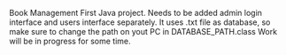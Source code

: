 Book Management
First Java project. Needs to be added admin login interface and users interface separately. 
It uses .txt file as database, so make sure to change the path on yout PC in DATABASE_PATH.class
Work will be in progress for some time.

